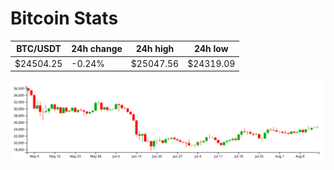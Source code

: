 # Bitcoin Stats

BTC/USDT|24h change|24h high|24h low|
|---|---|---|---|
|$24504.25|-0.24%|$25047.56|$24319.09|

<img src="./chart.svg">
